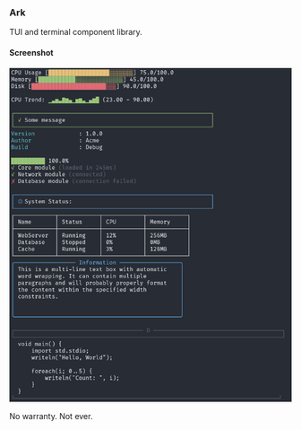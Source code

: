 ### Ark

TUI and terminal component library.

#### Screenshot

<img src="assets/screen.png">

No warranty. Not ever.
